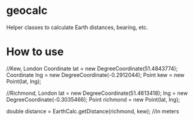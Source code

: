 geocalc
=======

Helper classes to calculate Earth distances, bearing, etc.

How to use
=======

//Kew, London
Coordinate lat = new DegreeCoordinate(51.4843774);
Coordinate lng = new DegreeCoordinate(-0.2912044);
Point kew = new Point(lat, lng);

//Richmond, London
lat = new DegreeCoordinate(51.4613418);
lng = new DegreeCoordinate(-0.3035466);
Point richmond = new Point(lat, lng);

double distance = EarthCalc.getDistance(richmond, kew); //in meters